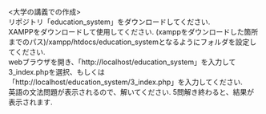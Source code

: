 <大学の講義での作成>  
リポジトリ「education_system」をダウンロードしてください.  
XAMPPをダウンロードして使用してください. (xamppをダウンロードした箇所までのパス)/xampp/htdocs/education_systemとなるようにフォルダを設定してください.  
webブラウザを開き、「http://localhost/education_system」を入力して3_index.phpを選択、もしくは「http://localhost/education_system/3_index.php」を入力してください.  
英語の文法問題が表示されるので、解いてください. 5問解き終わると、結果が表示されます.

